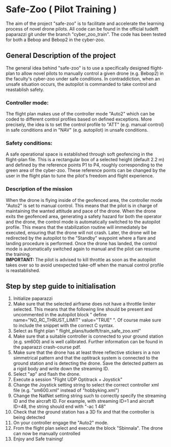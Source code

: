 # Safe-Zoo ( Pilot Training )

The aim of the project "safe-zoo" is to facilitate and accelerate the learning process of novel drone pilots. All code can be found in the official tudelft paparazzi git under the branch "cyber_zoo_train". The code has been tested for both a Bebop and Bebop2 in the cyber-zoo.
## General Description of the project
The general idea behind "safe-zoo" is to use a specifically designed flight-plan to allow novel pilots to manually control a given drone (e.g. Bebop2) in the faculty's cyber-zoo under safe conditions. In contraddiction, when an unsafe situation occurs, the autopilot is commanded to take control and reastablish safety.
### Controller mode:
The flight plan makes use of the controller mode "Auto2" which can be coded to different control profiles based on defined exceptions. More precisely, the idea is to set the control profile to "ATT" (e.g. manual control) in safe conditions and in "NAV" (e.g. autopilot) in unsafe conditions. 
### Safety conditions:
A safe operational space is established through soft geofencing in the flight-plan file. This is a rectangular box of a selected height (default 2.2 m) and defined by the reference points P1 to P4, roughly corresponding to the green area of the cyber-zoo. These reference points can be changed by the user in the flight plan to tune the pilot's freedom and flight experience. 
### Description of the mission 
When the drone is flying inside of the geofenced area, the controller mode "Auto2" is set to manual control. This means that the pilot is in charge of maintaining the wanted attitude and pace of the drone. When the drone exits the geofenced area, generating a safety hazard for both the operator and the drone, the control mode is automatically switched to the autopilot profile. This means that the stabilization routine will immediately be executed, ensuring that the drone will not crash. Later, the drone will be redirected by the autopilot to the "Standby" waypoint where a flare and landing procedure is performed. Once the drone has landed, the control mode is automatically switched again to manual and the pilot can resume the training. \
**IMPORTANT:** The pilot is advised to kill throttle as soon as the autopilot takes over so to avoid unexpected take-off when the manual control profile is reastablished.  
## Step by step guide to initialisation
1. Initialize paparazzi
2. Make sure that the selected airframe does not have a throttle limiter selected. This means that the following line should be present and uncommented in the autopilot block " define name="NO_RC_THRUST_LIMIT" value="TRUE" ". Of course make sure to include the snippet with the correct C syntax.
3. Select as flight plan " flight_plans/tudelft/train_safe_zoo.xml"
4. Make sure that a suitable controller is connected to your ground station (e.g. sm600) and is well calibrated. Further information can be found in the paparazzi crash-course pdf. 
5. Make sure that the drone has at least three reflective stickers in a non simmetrical pattern and that the optitrack system is connected to the ground station and is detecting the drone. Save the detected pattern as a rigid body and write down the streaming ID.
6. Select "ap" and flash the drone. 
7. Execute a session "Flight UDP Optitrack + Joystick"
8. Change the Joystick setting string to select the correct controller xml file (e.g. "sm600.xml" instead of "hobbyking.xml")
9. Change the NatNet setting string such to correctly specify the streaming ID and the aircraft ID. For example, with streaming ID=1 and aircraft ID=48, the string should end with "-ac 1 48"
10. Check that the ground station has a 3D fix and that the controller is being detected
11. On your controller engage the "Auto2" mode.
12. From the flight plan select and execute the block "Sbinnala". The drone can now be manually controlled
13. Enjoy and Safe training! 